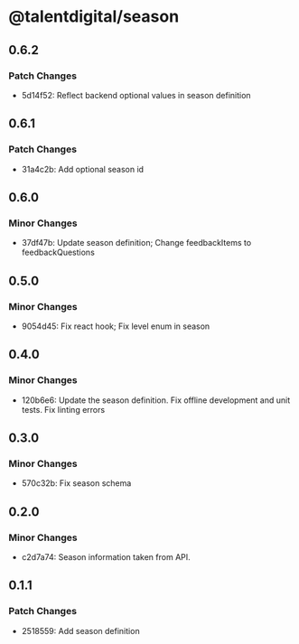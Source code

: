 # @talentdigital/season

## 0.6.2

### Patch Changes

- 5d14f52: Reflect backend optional values in season definition

## 0.6.1

### Patch Changes

- 31a4c2b: Add optional season id

## 0.6.0

### Minor Changes

- 37df47b: Update season definition; Change feedbackItems to feedbackQuestions

## 0.5.0

### Minor Changes

- 9054d45: Fix react hook; Fix level enum in season

## 0.4.0

### Minor Changes

- 120b6e6: Update the season definition.
  Fix offline development and unit tests.
  Fix linting errors

## 0.3.0

### Minor Changes

- 570c32b: Fix season schema

## 0.2.0

### Minor Changes

- c2d7a74: Season information taken from API.

## 0.1.1

### Patch Changes

- 2518559: Add season definition
